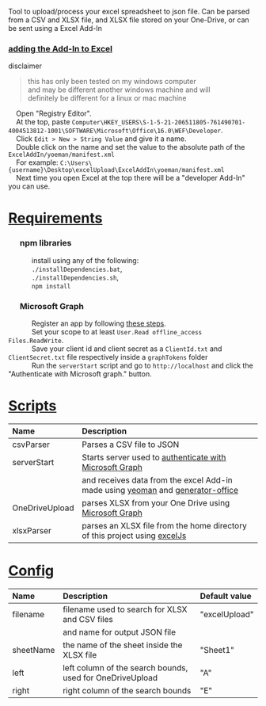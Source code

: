 Tool to upload/process your excel spreadsheet to json file.
Can be parsed from a CSV and XLSX file, and XLSX file stored on your One-Drive,
or can be sent using a Excel Add-In

### [adding the Add-In to Excel](#add-in)
disclaimer
> this has only been tested on my windows computer\
> and may be different another windows machine and will\
> definitely be different for a linux or mac machine

&nbsp;&nbsp;&nbsp; Open "Registry Editor".\
&nbsp;&nbsp;&nbsp; At the top, paste `Computer\HKEY_USERS\S-1-5-21-206511805-761490701-4004513812-1001\SOFTWARE\Microsoft\Office\16.0\WEF\Developer`.\
&nbsp;&nbsp;&nbsp; Click `Edit > New > String Value` and give it a name.\
&nbsp;&nbsp;&nbsp; Double click on the name and set the value to the absolute path of the `ExcelAddIn/yoeman/manifest.xml`\
&nbsp;&nbsp;&nbsp; For example: `C:\Users\{username}\Desktop\excelUpload\ExcelAddIn\yoeman/manifest.xml`\
&nbsp;&nbsp;&nbsp; Next time you open Excel at the top there will be a "developer Add-In" you can use.

# [Requirements](#requirements)
### &nbsp;&nbsp;&nbsp;&nbsp;&nbsp;&nbsp;npm libraries
&nbsp;&nbsp;&nbsp;&nbsp;&nbsp;&nbsp;&nbsp;&nbsp;&nbsp;&nbsp;&nbsp;&nbsp;install using any of the following:\
&nbsp;&nbsp;&nbsp;&nbsp;&nbsp;&nbsp;&nbsp;&nbsp;&nbsp;&nbsp;&nbsp;&nbsp;`./installDependencies.bat`,\
&nbsp;&nbsp;&nbsp;&nbsp;&nbsp;&nbsp;&nbsp;&nbsp;&nbsp;&nbsp;&nbsp;&nbsp;`./installDependencies.sh`,\
&nbsp;&nbsp;&nbsp;&nbsp;&nbsp;&nbsp;&nbsp;&nbsp;&nbsp;&nbsp;&nbsp;&nbsp;`npm install`

### &nbsp;&nbsp;&nbsp;&nbsp;&nbsp;&nbsp;Microsoft Graph
&nbsp;&nbsp;&nbsp;&nbsp;&nbsp;&nbsp;&nbsp;&nbsp;&nbsp;&nbsp;&nbsp;&nbsp;Register an app by following [these steps](https://learn.microsoft.com/en-us/graph/auth-register-app-v2).\
&nbsp;&nbsp;&nbsp;&nbsp;&nbsp;&nbsp;&nbsp;&nbsp;&nbsp;&nbsp;&nbsp;&nbsp;Set your scope to at least `User.Read offline_access Files.ReadWrite`.\
&nbsp;&nbsp;&nbsp;&nbsp;&nbsp;&nbsp;&nbsp;&nbsp;&nbsp;&nbsp;&nbsp;&nbsp;Save your client id and client secret as a `ClientId.txt` and `ClientSecret.txt` file respectively inside a `graphTokens` folder\
&nbsp;&nbsp;&nbsp;&nbsp;&nbsp;&nbsp;&nbsp;&nbsp;&nbsp;&nbsp;&nbsp;&nbsp;Run the `serverStart` script and go to `http://localhost` and click the "Authenticate with Microsoft graph." button.

# [Scripts](#scripts)

|Name          |Description                                                                                                                                                         |
|:-------------|:-------------------------------------------------------------------------------------------------------------------------------------------------------------------|
|csvParser     |Parses a CSV file to JSON                                                                                                                                           |
|serverStart   |Starts server used to [authenticate with Microsoft Graph](https://learn.microsoft.com/en-us/graph/auth-v2-user?tabs=http)                                           |
|              |and receives data from the excel Add-in made using [yeoman](https://www.npmjs.com/package/yo) and [generator-office](https://www.npmjs.com/package/generator-office)|
|OneDriveUpload|parses XLSX from your One Drive using [Microsoft Graph](https://learn.microsoft.com/en-us/graph/overview)                                                           |
|xlsxParser    |parses an XLSX file from the home directory of this project using [excelJs](https://www.npmjs.com/package/exceljs)                                                  |

# [Config](#config)

|Name     |Description                                              |Default value  |
|:--------|:--------------------------------------------------------|:--------------|
|filename |filename used to search for XLSX and CSV files           |"excelUpload"  |
|         |and name for output JSON file                            |               |
|sheetName|the name of the sheet inside the XLSX file               |"Sheet1"       |
|left     |left column of the search bounds, used for OneDriveUpload|"A"            |
|right    |right column of the search bounds                        |"E"            |